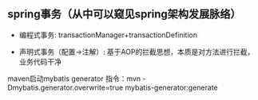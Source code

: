 spring事务（从中可以窥见spring架构发展脉络）
---
+ 编程式事务:
transactionManager+transactionDefinition

+ 声明式事务（配置->注解）:
基于AOP的拦截思想，本质是对方法进行拦截，业务代码干净


maven启动mybatis generator 指令：mvn -Dmybatis.generator.overwrite=true mybatis-generator:generate